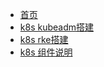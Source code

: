 - [首页](/?id=内容简介)
- [k8s kubeadm搭建](k8s/k8s-install.md)
- [k8s rke搭建](k8s/k8s-rke-install.md)
- [k8s 组件说明](k8s/k8s-concepts.md)

